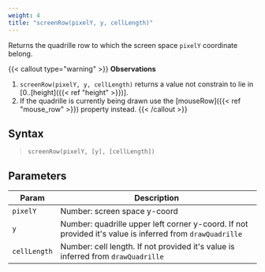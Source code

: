 ```yaml
---
weight: 4
title: "screenRow(pixelY, y, cellLength)"
---
```


Returns the quadrille row to which the screen space `pixelY` coordinate belong.

{{< callout type="warning" >}}
**Observations**  
1. `screenRow(pixelY, y, cellLength)` returns a value not constrain to lie in [0..[height]({{< ref "height" >}})].
2. If the quadrille is currently being drawn use the [mouseRow]({{< ref "mouse_row" >}}) property instead.
{{< /callout >}}

## Syntax

> `screenRow(pixelY, [y], [cellLength])`

## Parameters

| Param  | Description                                                                                              |
|------------|----------------------------------------------------------------------------------------------------------|
| `pixelY`     | Number: screen space y-coord                                                                             |
| `y`          | Number: quadrille upper left corner y-coord. If not provided it's value is inferred from `drawQuadrille` |
| `cellLength` | Number: cell length. If not provided it's value is inferred from `drawQuadrille`                         |